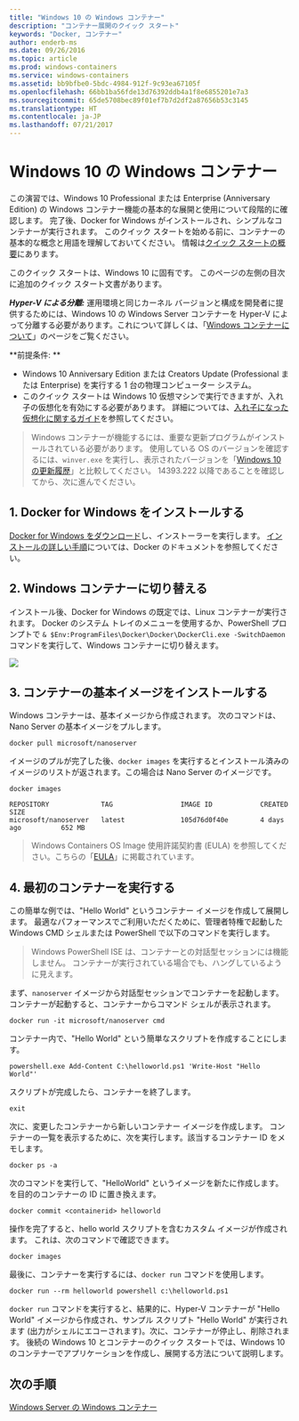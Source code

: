 ```yaml
---
title: "Windows 10 の Windows コンテナー"
description: "コンテナー展開のクイック スタート"
keywords: "Docker, コンテナー"
author: enderb-ms
ms.date: 09/26/2016
ms.topic: article
ms.prod: windows-containers
ms.service: windows-containers
ms.assetid: bb9bfbe0-5bdc-4984-912f-9c93ea67105f
ms.openlocfilehash: 66bb1ba56fde13d76392ddb4a1f8e6855201e7a3
ms.sourcegitcommit: 65de5708bec89f01ef7b7d2df2a87656b53c3145
ms.translationtype: HT
ms.contentlocale: ja-JP
ms.lasthandoff: 07/21/2017
---
```

# Windows 10 の Windows コンテナー

この演習では、Windows 10 Professional または Enterprise (Anniversary Edition) の Windows コンテナー機能の基本的な展開と使用について段階的に確認します。 完了後、Docker for Windows がインストールされ、シンプルなコンテナーが実行されます。 このクイック スタートを始める前に、コンテナーの基本的な概念と用語を理解しておいてください。 情報は[クイック スタートの概要](./index.md)にあります。

このクイック スタートは、Windows 10 に固有です。 このページの左側の目次に追加のクイック スタート文書があります。

***Hyper-V による分離:*** 運用環境と同じカーネル バージョンと構成を開発者に提供するためには、Windows 10 の Windows Server コンテナーを Hyper-V によって分離する必要があります。これについて詳しくは、「[Windows コンテナーについて](../about/index.md)」のページをご覧ください。

**前提条件: **

- Windows 10 Anniversary Edition または Creators Update (Professional または Enterprise) を実行する 1 台の物理コンピューター システム。   
- このクイック スタートは Windows 10 仮想マシンで実行できますが、入れ子の仮想化を有効にする必要があります。 詳細については、[入れ子になった仮想化に関するガイド](https://msdn.microsoft.com/en-us/virtualization/hyperv_on_windows/user_guide/nesting)を参照してください。

> Windows コンテナーが機能するには、重要な更新プログラムがインストールされている必要があります。
> 使用している OS のバージョンを確認するには、`winver.exe` を実行し、表示されたバージョンを「[Windows 10 の更新履歴](https://support.microsoft.com/en-us/help/12387/windows-10-update-history)」と比較してください。
> 14393.222 以降であることを確認してから、次に進んでください。

## 1. Docker for Windows をインストールする

[Docker for Windows をダウンロード](https://download.docker.com/win/stable/InstallDocker.msi)し、インストーラーを実行します。 [インストールの詳しい手順](https://docs.docker.com/docker-for-windows/install)については、Docker のドキュメントを参照してください。

## 2. Windows コンテナーに切り替える

インストール後、Docker for Windows の既定では、Linux コンテナーが実行されます。 Docker のシステム トレイのメニューを使用するか、PowerShell プロンプトで `& $Env:ProgramFiles\Docker\Docker\DockerCli.exe -SwitchDaemon` コマンドを実行して、Windows コンテナーに切り替えます。

![](./media/docker-for-win-switch.png)

## 3. コンテナーの基本イメージをインストールする

Windows コンテナーは、基本イメージから作成されます。 次のコマンドは、Nano Server の基本イメージをプルします。

```none
docker pull microsoft/nanoserver
```

イメージのプルが完了した後、`docker images` を実行するとインストール済みのイメージのリストが返されます。この場合は Nano Server のイメージです。

```none
docker images

REPOSITORY             TAG                 IMAGE ID            CREATED             SIZE
microsoft/nanoserver   latest              105d76d0f40e        4 days ago          652 MB
```

> Windows Containers OS Image 使用許諾契約書 (EULA) を参照してください。こちらの「[EULA](../images-eula.md)」に掲載されています。

## 4. 最初のコンテナーを実行する

この簡単な例では、"Hello World" というコンテナー イメージを作成して展開します。 最適なパフォーマンスでご利用いただくために、管理者特権で起動した Windows CMD シェルまたは PowerShell で以下のコマンドを実行します。

> Windows PowerShell ISE は、コンテナーとの対話型セッションには機能しません。 コンテナーが実行されている場合でも、ハングしているように見えます。

まず、`nanoserver` イメージから対話型セッションでコンテナーを起動します。 コンテナーが起動すると、コンテナーからコマンド シェルが表示されます。  

```none
docker run -it microsoft/nanoserver cmd
```

コンテナー内で、"Hello World" という簡単なスクリプトを作成することにします。

```none
powershell.exe Add-Content C:\helloworld.ps1 'Write-Host "Hello World"'
```   

スクリプトが完成したら、コンテナーを終了します。

```none
exit
```

次に、変更したコンテナーから新しいコンテナー イメージを作成します。 コンテナーの一覧を表示するために、次を実行します。該当するコンテナー ID をメモします。

```none
docker ps -a
```

次のコマンドを実行して、"HelloWorld" というイメージを新たに作成します。 <containerid> を目的のコンテナーの ID に置き換えます。

```none
docker commit <containerid> helloworld
```

操作を完了すると、hello world スクリプトを含むカスタム イメージが作成されます。 これは、次のコマンドで確認できます。

```none
docker images
```

最後に、コンテナーを実行するには、`docker run` コマンドを使用します。

```none
docker run --rm helloworld powershell c:\helloworld.ps1
```

`docker run` コマンドを実行すると、結果的に、Hyper-V コンテナーが "Hello World" イメージから作成され、サンプル スクリプト "Hello World" が実行されます (出力がシェルにエコーされます)。次に、コンテナーが停止し、削除されます。
後続の Windows 10 とコンテナーのクイック スタートでは、Windows 10 のコンテナーでアプリケーションを作成し、展開する方法について説明します。

## 次の手順

[Windows Server の Windows コンテナー](./quick-start-windows-server.md)
